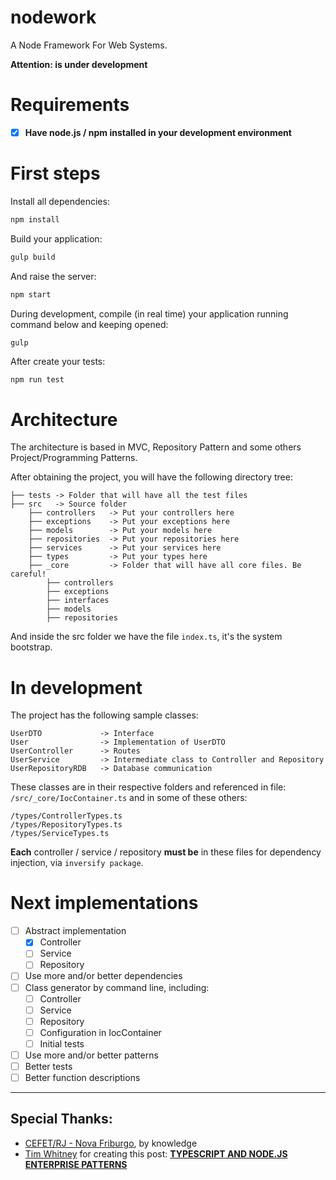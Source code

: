 # nodework
A Node Framework For Web Systems.

**Attention: is under development**


# Requirements #

- [x] **Have node.js / npm installed in your development environment**


# First steps #

Install all dependencies:

```bash
npm install
```

Build your application:

```bash
gulp build
```

And raise the server:

```bash
npm start
```

During development, compile (in real time) your application running command below and keeping opened:
```bash
gulp
```

After create your tests:
```
npm run test
```


# Architecture #

The architecture is based in MVC, Repository Pattern and some others Project/Programming Patterns.

After obtaining the project, you will have the following directory tree:

```
├── tests -> Folder that will have all the test files
├── src   -> Source folder
    ├── controllers   -> Put your controllers here
    ├── exceptions    -> Put your exceptions here
    ├── models        -> Put your models here
    ├── repositories  -> Put your repositories here
    ├── services      -> Put your services here
    ├── types         -> Put your types here
    ├── _core         -> Folder that will have all core files. Be careful!
        ├── controllers
        ├── exceptions
        ├── interfaces
        ├── models
        ├── repositories
```

And inside the src folder we have the file `index.ts`, it's the system bootstrap.


# In development #

The project has the following sample classes:
```
UserDTO             -> Interface
User                -> Implementation of UserDTO
UserController      -> Routes
UserService         -> Intermediate class to Controller and Repository
UserRepositoryRDB   -> Database communication
```

These classes are in their respective folders and referenced in file: `/src/_core/IocContainer.ts` and in some of these others:

```
/types/ControllerTypes.ts
/types/RepositoryTypes.ts
/types/ServiceTypes.ts
```

**Each** controller / service / repository **must be** in these files for dependency injection, via `inversify package`.


# Next implementations #

- [ ] Abstract implementation
    - [x] Controller
    - [ ] Service
    - [ ] Repository
- [ ] Use more and/or better dependencies 
- [ ] Class generator by command line, including:
    - [ ] Controller
    - [ ] Service
    - [ ] Repository
    - [ ] Configuration in IocContainer
    - [ ] Initial tests
- [ ] Use more and/or better patterns
- [ ] Better tests
- [ ] Better function descriptions

------------

## Special Thanks: ##
- [CEFET/RJ - Nova Friburgo](http://www.cefet-rj.br/index.php/nova-friburgo), by knowledge
- [Tim Whitney](https://www.linkedin.com/in/timwhit/) for creating this post: **[TYPESCRIPT AND NODE.JS ENTERPRISE PATTERNS](https://www.slalom.com/thinking/typescript-nodejs-enterprise-patterns)**